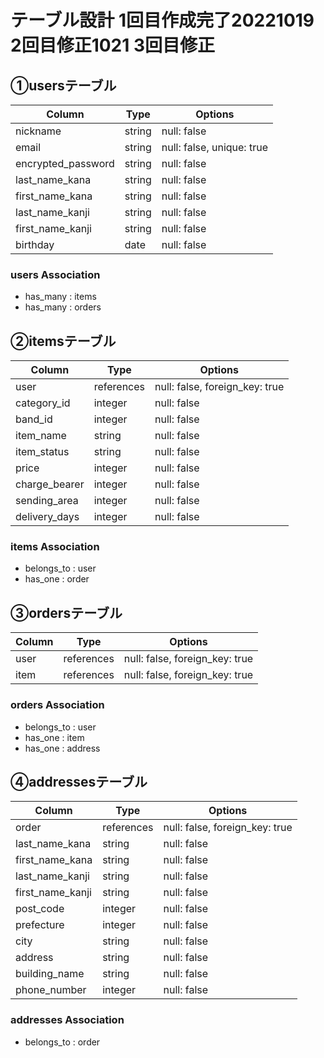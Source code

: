 # テーブル設計 1回目作成完了20221019 2回目修正1021 3回目修正

## ①usersテーブル

| Column                | Type        | Options                        |
| --------------------- | ----------- | ------------------------------ |
| nickname              | string      | null: false                    |
| email                 | string      | null: false, unique: true      |
| encrypted_password    | string      | null: false                    |
| last_name_kana        | string      | null: false                    |
| first_name_kana       | string      | null: false                    |
| last_name_kanji       | string      | null: false                    |
| first_name_kanji      | string      | null: false                    |
| birthday              | date        | null: false                    |


### users Association
- has_many : items
- has_many : orders


## ②itemsテーブル

| Column                | Type        | Options                        |
| --------------------- | ----------- | ------------------------------ |
| user                  | references  | null: false, foreign_key: true |
| category_id           | integer     | null: false                    |
| band_id               | integer     | null: false                    |
| item_name             | string      | null: false                    |
| item_status           | string      | null: false                    |
| price                 | integer     | null: false                    |
| charge_bearer         | integer     | null: false                    |
| sending_area          | integer     | null: false                    |
| delivery_days         | integer     | null: false                    |

### items Association
- belongs_to : user
- has_one : order

## ③ordersテーブル
| Column                | Type        | Options                        |
| --------------------- | ----------- | ------------------------------ |
| user                  | references  | null: false, foreign_key: true |
| item                  | references  | null: false, foreign_key: true |

### orders Association
- belongs_to : user
- has_one : item
- has_one : address

## ④addressesテーブル
| Column                | Type        | Options                        |
| --------------------- | ----------- | ------------------------------ |
| order                 | references  | null: false, foreign_key: true |
| last_name_kana        | string      | null: false                    |
| first_name_kana       | string      | null: false                    |
| last_name_kanji       | string      | null: false                    |
| first_name_kanji      | string      | null: false                    |
| post_code             | integer     | null: false                    |
| prefecture            | integer     | null: false                    |
| city                  | string      | null: false                    |
| address               | string      | null: false                    |
| building_name         | string      | null: false                    |
| phone_number          | integer     | null: false                    |

### addresses Association
- belongs_to : order